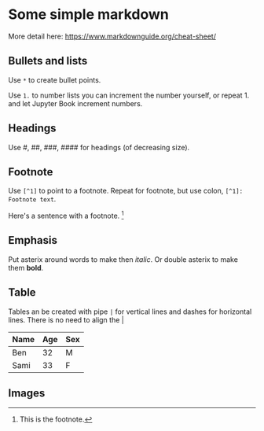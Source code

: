 # Some simple markdown

More detail here: https://www.markdownguide.org/cheat-sheet/

## Bullets and lists

Use `*` to create bullet points.

Use `1.` to number lists you can increment the number yourself, or repeat 1. and let Jupyter Book increment numbers.

## Headings

Use #, ##, ###, #### for headings (of decreasing size).

## Footnote

Use `[^1]` to point to a footnote. Repeat for footnote, but use colon, `[^1]: Footnote text`.

Here's a sentence with a footnote. [^1]

[^1]: This is the footnote.

## Emphasis

Put asterix around words to make then *italic*. Or double asterix to make them **bold**.

## Table

Tables an be created with pipe `|` for vertical lines and dashes for horizontal lines.
There is no need to align the | 

| Name | Age | Sex |
| ---- | ---- | ---- |
| Ben | 32 | M |
| Sami | 33 | F |

## Images

